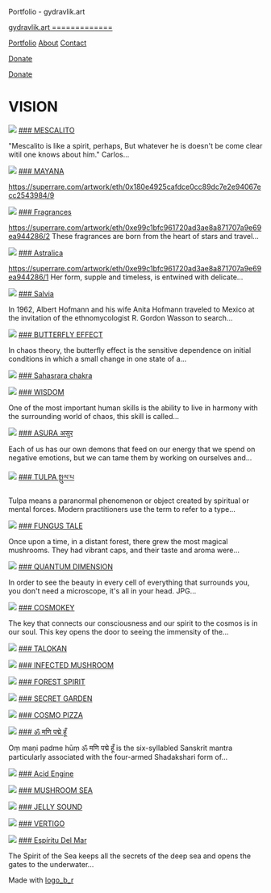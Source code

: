 Portfolio - gydravlik.art




[gydravlik.art
=============](/)

[Portfolio](/works)
[About](/about)
[Contact](/contact)

[Donate](https://www.paypal.com/cgi-bin/webscr?cmd=_donations&business=sdiadko%40gmail.com&return=http%3A%2F%2Fgydravlik.art%2F)

[Donate](https://www.paypal.com/cgi-bin/webscr?cmd=_donations&business=sdiadko%40gmail.com&return=http%3A%2F%2Fgydravlik.art%2F)

VISION
======

[![](https://sitestorage.art.art/gydravlik.art/workretina/19564b44e2c0be6e026e435899f8e6dc.jpeg)](/works/44e4edb1-75b1-4322-999d-62de1a6e5cfa)
[### MESCALITO](/works/44e4edb1-75b1-4322-999d-62de1a6e5cfa)

"Mescalito is like a spirit, perhaps, But whatever he is doesn't be come clear witil one knows about him."
Carlos...

[![](https://sitestorage.art.art/gydravlik.art/workretina/45e3adb4cbea54b24b6aa4bac3733021.jpeg)](/works/6d775672-7a3c-4696-b906-65e043795943)
[### MAYANA](/works/6d775672-7a3c-4696-b906-65e043795943)

https://superrare.com/artwork/eth/0x180e4925cafdce0cc89dc7e2e94067ecc2543984/9

[![](https://sitestorage.art.art/gydravlik.art/workretina/4aee9f5a26c73ca4603134f34c93880c.jpeg)](/works/67bb02ed-62fe-4909-acc5-ccb13678bdf5)
[### Fragrances](/works/67bb02ed-62fe-4909-acc5-ccb13678bdf5)

https://superrare.com/artwork/eth/0xe99c1bfc961720ad3ae8a871707a9e69ea944286/2
These fragrances are born from the heart of stars and travel...

[![](https://sitestorage.art.art/gydravlik.art/workretina/4340b9af8d1f76a88dfb2b6f28d34dd8.jpeg)](/works/5c1279a4-cd9b-4903-97cf-cab2b3b60388)
[### Astralica](/works/5c1279a4-cd9b-4903-97cf-cab2b3b60388)

https://superrare.com/artwork/eth/0xe99c1bfc961720ad3ae8a871707a9e69ea944286/1
Her form, supple and timeless, is entwined with delicate...

[![](https://sitestorage.art.art/gydravlik.art/workretina/b5eca2b8f2e9a2ace849e00a766b59ca.jpeg)](/works/78ec7c78-5a96-43b9-8ae6-e3530aefca57)
[### Salvia](/works/78ec7c78-5a96-43b9-8ae6-e3530aefca57)

In 1962, Albert Hofmann and his wife Anita Hofmann traveled to Mexico at the invitation of the ethnomycologist R. Gordon Wasson to search...

[![](https://sitestorage.art.art/gydravlik.art/workretina/c9d68a264fa3b9b70ba8fab617309114.jpeg)](/works/57527247-85c2-4433-ae66-0a3dba4b3ee5)
[### BUTTERFLY EFFECT](/works/57527247-85c2-4433-ae66-0a3dba4b3ee5)

In chaos theory, the butterfly effect is the sensitive dependence on initial conditions in which a small change in one state of a...

[![](https://sitestorage.art.art/gydravlik.art/workretina/6f66c303e2148488de4f223fae30467f.jpeg)](/works/7a7ce25a-249e-4bdf-8dd0-f414ddd44af5)
[### Sahasrara chakra](/works/7a7ce25a-249e-4bdf-8dd0-f414ddd44af5)

[![](https://sitestorage.art.art/gydravlik.art/workretina/9b4454bf7271207606437536dcf379c2.jpeg)](/works/c58b4394-4f8f-4ae1-a5fe-e7d4d72f59a0)
[### WISDOM](/works/c58b4394-4f8f-4ae1-a5fe-e7d4d72f59a0)

One of the most important human skills is the ability to live in harmony with the surrounding world of chaos, this skill is called...

[![](https://sitestorage.art.art/gydravlik.art/workretina/99d72383d88601c2f9c12c51e3ae33b3.jpeg)](/works/07392f6e-ecff-40d1-b232-d117b0f81dbc)
[### ASURA असुर](/works/07392f6e-ecff-40d1-b232-d117b0f81dbc)

Each of us has our own demons that feed on our energy that we spend on negative emotions, but we can tame them by working on ourselves and...

[![](https://sitestorage.art.art/gydravlik.art/workretina/3eb89a94560d12c8eab60ed976507bb6.jpeg)](/works/e650df5f-01d6-4dd1-9737-8c4fbcbf04a9)
[### TULPA སྤྲུལ་པ](/works/e650df5f-01d6-4dd1-9737-8c4fbcbf04a9)

Tulpa means a paranormal phenomenon or object created by spiritual or mental forces. Modern practitioners use the term to refer to a type...

[![](https://sitestorage.art.art/gydravlik.art/workretina/d1400409a5ae545a48f9e782dc0037b2.jpeg)](/works/37c9ee0b-4e99-4637-8f4c-49d60533d294)
[### FUNGUS TALE](/works/37c9ee0b-4e99-4637-8f4c-49d60533d294)

Once upon a time, in a distant forest, there grew the most magical mushrooms. They had vibrant caps, and their taste and aroma were...

[![](https://sitestorage.art.art/gydravlik.art/workretina/cf2a2aa929447e1760e1a871fb463d82.jpeg)](/works/890602be-f328-4387-b717-856da7de2f14)
[### QUANTUM DIMENSION](/works/890602be-f328-4387-b717-856da7de2f14)

In order to see the beauty in every cell of everything that surrounds you, you don't need a microscope, it's all in your head.
JPG...

[![](https://sitestorage.art.art/gydravlik.art/workretina/b8b3f25c53a94ef06737081f420729d1.jpeg)](/works/78fcd27b-17e9-4db9-8365-8f932a7e1b1c)
[### COSMOKEY](/works/78fcd27b-17e9-4db9-8365-8f932a7e1b1c)

The key that connects our consciousness and our spirit to the cosmos is in our soul. This key opens the door to seeing the immensity of the...

[![](https://sitestorage.art.art/gydravlik.art/workretina/342a1ea5f21104ef49d016e21180245e.jpeg)](/works/52a84cd4-87a7-4d85-a2d9-500b115dc790)
[### TALOKAN](/works/52a84cd4-87a7-4d85-a2d9-500b115dc790)

[![](https://sitestorage.art.art/gydravlik.art/workretina/a2ca7fb5765c28e6247d6137a60577a2.jpeg)](/works/2d1d6c74-4c04-4f14-aafb-0f24873f90b5)
[### INFECTED MUSHROOM](/works/2d1d6c74-4c04-4f14-aafb-0f24873f90b5)

[![](https://sitestorage.art.art/gydravlik.art/workretina/9310a2ba9f5cb7cc1b1ccf8220b5fac6.jpeg)](/works/e46bb258-89c5-4e5d-9649-0d7aa4b0db07)
[### FOREST SPIRIT](/works/e46bb258-89c5-4e5d-9649-0d7aa4b0db07)

[![](https://sitestorage.art.art/gydravlik.art/workretina/627628170533da29a25a9ccde0f13c21.jpeg)](/works/d48ac8bf-5fe2-4234-8a08-545a44ac101d)
[### SECRET GARDEN](/works/d48ac8bf-5fe2-4234-8a08-545a44ac101d)

[![](https://sitestorage.art.art/gydravlik.art/workretina/eec983708e48ef70a8c5235e10d81f2b.jpeg)](/works/561c8b1e-0b23-460e-80d1-2102cf02b6d7)
[### COSMO PIZZA](/works/561c8b1e-0b23-460e-80d1-2102cf02b6d7)

[![](https://sitestorage.art.art/gydravlik.art/workretina/aea42b6c7454bfc59db5d8ebe208dfc5.jpeg)](/works/ff54ac5c-6cb2-4228-b64f-14fdd6c60428)
[### ॐ मणि पद्मे हूँ](/works/ff54ac5c-6cb2-4228-b64f-14fdd6c60428)

Oṃ maṇi padme hūṃ ॐ मणि पद्मे हूँ is the six-syllabled Sanskrit mantra particularly associated with the four-armed Shadakshari form of...

[![](https://sitestorage.art.art/gydravlik.art/workretina/d4113444c0101ec7fffd8300131db43a.jpeg)](/works/737a8b53-cb2e-402f-956c-839748576486)
[### Acid Engine](/works/737a8b53-cb2e-402f-956c-839748576486)

[![](https://sitestorage.art.art/gydravlik.art/workretina/e653147384d3f7f4c4084651bee02d6c.jpeg)](/works/f03ea2ad-0b82-46f7-9fdc-407db0007bb2)
[### MUSHROOM SEA](/works/f03ea2ad-0b82-46f7-9fdc-407db0007bb2)

[![](https://sitestorage.art.art/gydravlik.art/workretina/d8757c415d027a565a9ccf72647716af.jpeg)](/works/bf6f6720-33bd-4d13-a126-ea16a2417740)
[### JELLY SOUND](/works/bf6f6720-33bd-4d13-a126-ea16a2417740)

[![](https://sitestorage.art.art/gydravlik.art/workretina/4956c6245898e1547c29645536440f89.jpeg)](/works/50fd9ea4-289d-457b-9f70-16afb64a5975)
[### VERTIGO](/works/50fd9ea4-289d-457b-9f70-16afb64a5975)

[![](https://sitestorage.art.art/gydravlik.art/workretina/5cda1e1631ed914c450aecc8a4958beb.jpeg)](/works/66b842db-c1c4-493e-b4e1-a9e972474bdc)
[### Espíritu Del Mar](/works/66b842db-c1c4-493e-b4e1-a9e972474bdc)

The Spirit of the Sea keeps all the secrets of the deep sea and opens the gates to the underwater...

Made with [logo\_b\_r](https://get.art)